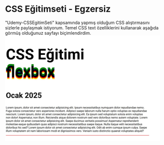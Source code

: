 # CSS Eğitimseti - Egzersiz
"Udemy-CSSEgitimSeti" kapsamında yapmış olduğum CSS alıştırmasını sizlerle paylaşmak istiyorum. Temel CSS text özelliklerini kullanarak aşağıda görmüş olduğunuz sayfayı biçimlendirdim.
<br>
<img align="center" src="https://github.com/StarLordBerke4/Udemy-CSSEgitimSeti/blob/main/CSS%20E%C4%9Fitim%20Seti/Egzersizler/CSS%20Egzersiz%202/EkranG%C3%B6r%C3%BCnt%C3%BCs%C3%BC.jpg" alt="egzersiz2" width="1100"/>
